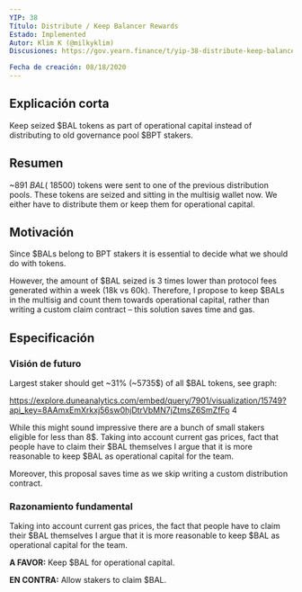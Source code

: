 ```yaml
---
YIP: 38
Título: Distribute / Keep Balancer Rewards
Estado: Implemented
Autor: Klim K (@milkyklim)
Discusiones: https://gov.yearn.finance/t/yip-38-distribute-keep-balancer-rewards/2436

Fecha de creación: 08/18/2020
---
```


<!--You can leave these HTML comments in your merged SIP and delete the visible duplicate text guides, they will not appear and may be helpful to refer to if you edit it again. This is the suggested template for new SIPs. Note that an SIP number will be assigned by an editor. When opening a pull request to submit your SIP, please use an abbreviated title in the filename, `sip-draft_title_abbrev.md`. The title should be 44 characters or less.-->

## Explicación corta
<!--"If you can't explain it simply, you don't understand it well enough." Simply describe the outcome the proposed changes intends to achieve. This should be non-technical and accessible to a casual community member.-->
Keep seized $BAL tokens as part of operational capital instead of distributing to old governance pool $BPT stakers.

## Resumen
<!--A short (~200 word) description of the proposed change, the abstract should clearly describe the proposed change. This is what *will* be done if the SIP is implemented, not *why* it should be done or *how* it will be done. If the SIP proposes deploying a new contract, write, "we propose to deploy a new contract that will do x".-->
~891 $BAL (~18500$) tokens were sent to one of the previous distribution pools. These tokens are seized and sitting in the multisig wallet now. We either have to distribute them or keep them for operational capital.

## Motivación
<!--This is the problem statement. This is the *why* of the SIP. It should clearly explain *why* the current state of the protocol is inadequate.  It is critical that you explain *why* the change is needed, if the SIP proposes changing how something is calculated, you must address *why* the current calculation is innaccurate or wrong. This is not the place to describe how the SIP will address the issue!-->
Since $BALs belong to BPT stakers it is essential to decide what we should do with tokens.

However, the amount of $BAL seized is 3 times lower than protocol fees generated within a week (18k vs 60k). Therefore, I propose to keep $BALs in the multisig and count them towards operational capital, rather than writing a custom claim contract – this solution saves time and gas.

## Especificación
<!--The specification should describe the syntax and semantics of any new feature, there are five sections
1. Overview
2. Rationale
3. Technical Specification
4. Test Cases
5. Configurable Values
-->

### Visión de futuro
<!--This is a high level overview of *how* the SIP will solve the problem. The overview should clearly describe how the new feature will be implemented.-->
Largest staker should get ~31% (~5735$) of all $BAL tokens, see graph:

https://explore.duneanalytics.com/embed/query/7901/visualization/15749?api_key=8AAmxEmXrkxj56sw0hjDtrVbMN7jZtmsZ6SmZfFo 4

While this might sound impressive there are a bunch of small stakers eligible for less than 8$. Taking into account current gas prices, fact that people have to claim their $BAL themselves I argue that it is more reasonable to keep $BAL as operational capital for the team.

Moreover, this proposal saves time as we skip writing a custom distribution contract.

### Razonamiento fundamental
<!--This is where you explain the reasoning behind how you propose to solve the problem. Why did you propose to implement the change in this way, what were the considerations and trade-offs. The rationale fleshes out what motivated the design and why particular design decisions were made. It should describe alternate designs that were considered and related work. The rationale may also provide evidence of consensus within the community, and should discuss important objections or concerns raised during discussion.-->
Taking into account current gas prices, the fact that people have to claim their $BAL themselves I argue that it is more reasonable to keep $BAL as operational capital for the team.

**A FAVOR:** Keep $BAL for operational capital.

**EN CONTRA:** Allow stakers to claim $BAL.
